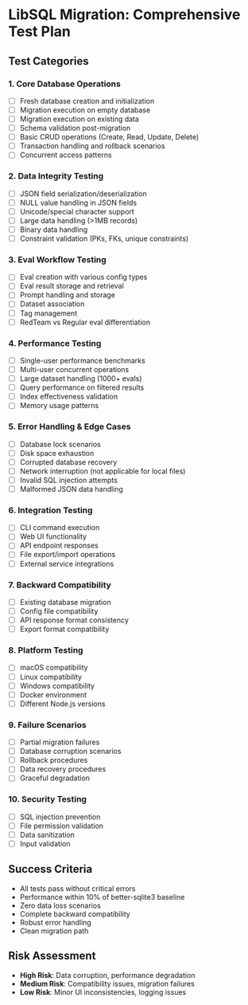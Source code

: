 # LibSQL Migration: Comprehensive Test Plan

## Test Categories

### 1. **Core Database Operations**
- [ ] Fresh database creation and initialization
- [ ] Migration execution on empty database
- [ ] Migration execution on existing data
- [ ] Schema validation post-migration
- [ ] Basic CRUD operations (Create, Read, Update, Delete)
- [ ] Transaction handling and rollback scenarios
- [ ] Concurrent access patterns

### 2. **Data Integrity Testing**
- [ ] JSON field serialization/deserialization
- [ ] NULL value handling in JSON fields
- [ ] Unicode/special character support
- [ ] Large data handling (>1MB records)
- [ ] Binary data handling
- [ ] Constraint validation (PKs, FKs, unique constraints)

### 3. **Eval Workflow Testing**
- [ ] Eval creation with various config types
- [ ] Eval result storage and retrieval
- [ ] Prompt handling and storage
- [ ] Dataset association
- [ ] Tag management
- [ ] RedTeam vs Regular eval differentiation

### 4. **Performance Testing**
- [ ] Single-user performance benchmarks
- [ ] Multi-user concurrent operations
- [ ] Large dataset handling (1000+ evals)
- [ ] Query performance on filtered results
- [ ] Index effectiveness validation
- [ ] Memory usage patterns

### 5. **Error Handling & Edge Cases**
- [ ] Database lock scenarios
- [ ] Disk space exhaustion
- [ ] Corrupted database recovery
- [ ] Network interruption (not applicable for local files)
- [ ] Invalid SQL injection attempts
- [ ] Malformed JSON data handling

### 6. **Integration Testing**
- [ ] CLI command execution
- [ ] Web UI functionality
- [ ] API endpoint responses
- [ ] File export/import operations
- [ ] External service integrations

### 7. **Backward Compatibility**
- [ ] Existing database migration
- [ ] Config file compatibility
- [ ] API response format consistency
- [ ] Export format compatibility

### 8. **Platform Testing**
- [ ] macOS compatibility
- [ ] Linux compatibility
- [ ] Windows compatibility
- [ ] Docker environment
- [ ] Different Node.js versions

### 9. **Failure Scenarios**
- [ ] Partial migration failures
- [ ] Database corruption scenarios
- [ ] Rollback procedures
- [ ] Data recovery procedures
- [ ] Graceful degradation

### 10. **Security Testing**
- [ ] SQL injection prevention
- [ ] File permission validation
- [ ] Data sanitization
- [ ] Input validation

## Success Criteria
- All tests pass without critical errors
- Performance within 10% of better-sqlite3 baseline
- Zero data loss scenarios
- Complete backward compatibility
- Robust error handling
- Clean migration path

## Risk Assessment
- **High Risk**: Data corruption, performance degradation
- **Medium Risk**: Compatibility issues, migration failures  
- **Low Risk**: Minor UI inconsistencies, logging issues